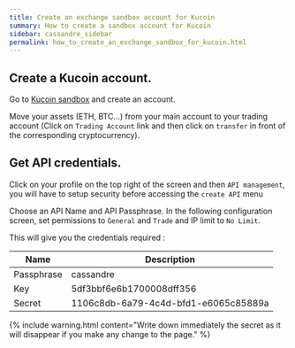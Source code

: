 ```yaml
---
title: Create an exchange sandbox account for Kucoin
summary: How to create a sandbox account for Kucoin
sidebar: cassandre_sidebar
permalink: how_to_create_an_exchange_sandbox_for_kucoin.html
---
```


## Create a Kucoin account.
Go to [Kucoin sandbox](https://sandbox.kucoin.com/) and create an account.

Move your assets (ETH, BTC...) from your main account to your trading account (Click on `Trading Account` link and then click on `transfer` in front of the corresponding cryptocurrency).

## Get API credentials.
Click on your profile on the top right of the screen and then `API management`, you will have to setup security before accessing the `create API` menu

Choose an API Name and API Passphrase. In the following configuration screen, set permissions to `̀General` and `Trade` and IP limit to `No Limit`.

This will give you the credentials required : 

| Name  | Description  |
|-------|---------|
| Passphrase  | cassandre  |
| Key  | 5df3bbf6e6b1700008dff356  |
| Secret  | 1106c8db-6a79-4c4d-bfd1-e6065c85889a  |

{% include warning.html content="Write down immediately the secret as it will disappear if you make any change to the page." %}